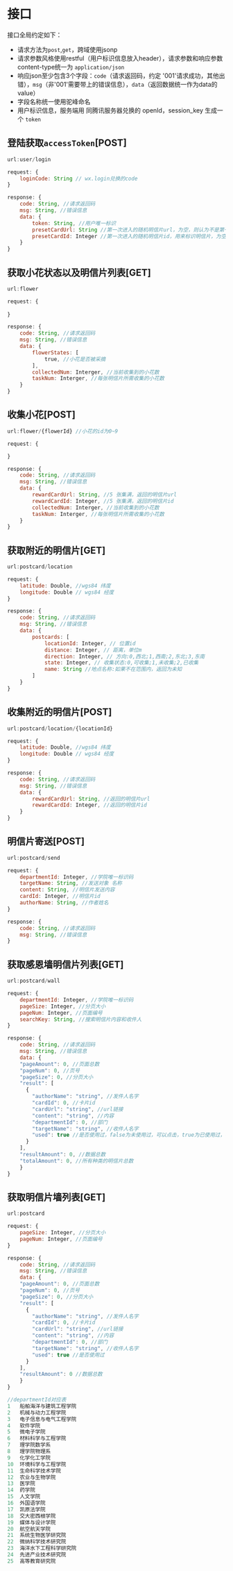 # 接口

接口全局约定如下：

* 请求方法为`post`,`get`，跨域使用jsonp
* 请求参数风格使用restful（用户标识信息放入header），请求参数和响应参数content-type统一为 `application/json`
* 响应json至少包含3个字段：`code`（请求返回码，约定 '001'请求成功，其他出错），`msg`（非'001'需要带上的错误信息），`data`（返回数据统一作为data的value）
* 字段名称统一使用驼峰命名
* 用户标识信息，服务端用 同腾讯服务器兑换的 openId，session_key 生成一个 `token`


## 登陆获取`accessToken`[POST]

```javascript
url:user/login

request: {
    loginCode: String // wx.login兑换的code
}

response: {
    code: String, //请求返回码
    msg: String, //错误信息
    data: {
        token: String, //用户唯一标识
        presetCardUrl: String //第一次进入的随机明信片url，为空，则认为不是第一次进入，
        presetCardId: Integer //第一次进入的随机明信片id，用来标识明信片，为空，则认为不是第一次进入，
    }
}
```


## 获取小花状态以及明信片列表[GET]

```javascript
url:flower

request: {
    
}

response: {
    code: String, //请求返回码
    msg: String, //错误信息
    data: {
        flowerStates: [
            true, //小花是否被采摘
        ],
        collectedNum: Interger, //当前收集到的小花数
        taskNum: Interger, //每张明信片所需收集的小花数
    }
}
```


## 收集小花[POST]

```javascript
url:flower/{flowerId} //小花的id为0~9

request: {

}

response: {
    code: String, //请求返回码
    msg: String, //错误信息
    data: {
        rewardCardUrl: String, //5 张集满，返回的明信片url
        rewardCardId: Integer, //5 张集满，返回的明信片id
        collectedNum: Interger, //当前收集到的小花数
        taskNum: Interger, //每张明信片所需收集的小花数
    }
}
```


## 获取附近的明信片[GET]

```javascript
url:postcard/location

request: {
    latitude: Double, //wgs84 纬度
    longitude: Double // wgs84 经度
}

response: {
    code: String, //请求返回码
    msg: String, //错误信息
    data: {
        postcards: [
            locationId: Integer, // 位置id
            distance: Integer, // 距离，单位m
            direction: Integer, // 方向:0,西北;1,西南;2,东北;3,东南
            state: Integer, // 收集状态:0,可收集;1,未收集;2,已收集
            name: String //地点名称:如果不在范围内，返回为未知
        ]
    }
}
```

## 收集附近的明信片[POST]

```javascript
url:postcard/location/{locationId}

request: {
    latitude: Double, //wgs84 纬度
    longitude: Double // wgs84 经度
}

response: {
    code: String, //请求返回码
    msg: String, //错误信息
    data: {
        rewardCardUrl: String, //返回的明信片url
        rewardCardId: Integer, //返回的明信片id
    }
}
```



## 明信片寄送[POST]

```javascript
url:postcard/send

request: {
    departmentId: Integer, //学院唯一标识码
    targetName: String, //发送对象 名称
    content: String, //明信片发送内容
    cardId: Integer, //明信片id
    authorName: String, //作者姓名
}

response: {
    code: String, //请求返回码
    msg: String, //错误信息
}
```

## 获取感恩墙明信片列表[GET]

```javascript
url:postcard/wall

request: {
    departmentId: Integer, //学院唯一标识码
    pageSize: Integer, //分页大小
    pageNum: Integer, //页面编号
    searchKey: String, //搜索明信片内容和收件人
}

response: {
    code: String, //请求返回码
    msg: String, //错误信息
    data: {
    "pageAmount": 0, //页面总数
    "pageNum": 0, //页号
    "pageSize": 0, //分页大小
    "result": [
      {
        "authorName": "string", //发件人名字
        "cardId": 0, //卡片id
        "cardUrl": "string", //url链接
        "content": "string", //内容
        "departmentId": 0, //部门
        "targetName": "string", //收件人名字
        "used": true //是否使用过，false为未使用过，可以点击，true为已使用过，不可点击
      }
    ],
    "resultAmount": 0, //数据总数
    "totalAmount": 0, //所有种类的明信片总数
    }
}
```


## 获取明信片墙列表[GET]

```javascript
url:postcard

request: {
    pageSize: Integer, //分页大小
    pageNum: Integer, //页面编号
}

response: {
    code: String, //请求返回码
    msg: String, //错误信息
    data: {
    "pageAmount": 0, //页面总数
    "pageNum": 0, //页号
    "pageSize": 0, //分页大小
    "result": [
      {
        "authorName": "string", //发件人名字
        "cardId": 0, //卡片id
        "cardUrl": "string", //url链接
        "content": "string", //内容
        "departmentId": 0, //部门
        "targetName": "string", //收件人名字
        "used": true //是否使用过
      }
    ],
    "resultAmount": 0 //数据总数
    }
}
```

```javascript
//departmentId对应表
1	船舶海洋与建筑工程学院
2	机械与动力工程学院
3	电子信息与电气工程学院
4	软件学院
5	微电子学院
6	材料科学与工程学院
7	理学院数学系
8	理学院物理系
9	化学化工学院
10	环境科学与工程学院
11	生命科学技术学院
12	农业与生物学院
13	医学院
14	药学院
15	人文学院
16	外国语学院
17	凯原法学院
18	交大密西根学院
19	媒体与设计学院
20	航空航天学院
21	系统生物医学研究院
22	微纳科学技术研究院
23	海洋水下工程科学研究院
24	先进产业技术研究院
25	高等教育研究院
```
